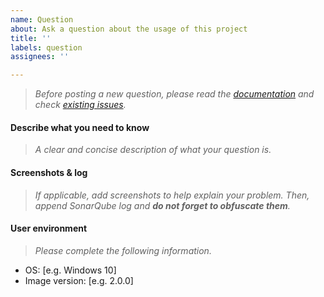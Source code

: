 ```yaml
---
name: Question
about: Ask a question about the usage of this project
title: ''
labels: question
assignees: ''

---
```


> _Before posting a new question, please read the [documentation](README.md) and check [existing issues](https://github.com/lequal/docker-cat/issues)._

#### Describe what you need to know
> _A clear and concise description of what your question is._

#### Screenshots & log
> _If applicable, add screenshots to help explain your problem. Then, append SonarQube log and **do not forget to obfuscate them**._

#### User environment
> _Please complete the following information._
 - OS: [e.g. Windows 10]
 - Image version: [e.g. 2.0.0]
